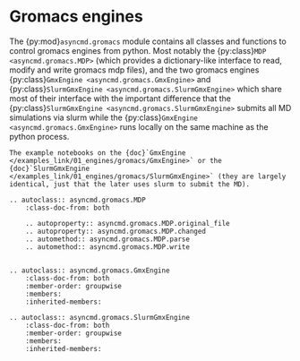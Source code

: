 # Gromacs engines

The {py:mod}`asyncmd.gromacs` module contains all classes and functions to control gromacs engines from python.
Most notably the {py:class}`MDP <asyncmd.gromacs.MDP>` (which provides a dictionary-like interface to read, modify and write gromacs mdp files), and the two gromacs engines {py:class}`GmxEngine <asyncmd.gromacs.GmxEngine>` and {py:class}`SlurmGmxEngine <asyncmd.gromacs.SlurmGmxEngine>` which share most of their interface with the important difference that the {py:class}`SlurmGmxEngine <asyncmd.gromacs.SlurmGmxEngine>` submits all MD simulations via slurm while the {py:class}`GmxEngine <asyncmd.gromacs.GmxEngine>` runs locally on the same machine as the python process.

```{seealso}
The example notebooks on the {doc}`GmxEngine </examples_link/01_engines/gromacs/GmxEngine>` or the {doc}`SlurmGmxEngine </examples_link/01_engines/gromacs/SlurmGmxEngine>` (they are largely identical, just that the later uses slurm to submit the MD).
```

```{eval-rst}
.. autoclass:: asyncmd.gromacs.MDP
    :class-doc-from: both

    .. autoproperty:: asyncmd.gromacs.MDP.original_file
    .. autoproperty:: asyncmd.gromacs.MDP.changed
    .. automethod:: asyncmd.gromacs.MDP.parse
    .. automethod:: asyncmd.gromacs.MDP.write


.. autoclass:: asyncmd.gromacs.GmxEngine
    :class-doc-from: both
    :member-order: groupwise
    :members:
    :inherited-members:

.. autoclass:: asyncmd.gromacs.SlurmGmxEngine
    :class-doc-from: both
    :member-order: groupwise
    :members:
    :inherited-members:
```
